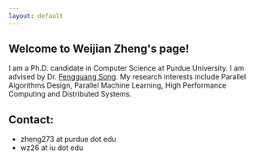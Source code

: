 ```yaml
---
layout: default
---
```


## Welcome to Weijian Zheng's page!

I am a Ph.D. candidate in Computer Science at Purdue University. I am advised by Dr. [Fengguang Song](https://cs.iupui.edu/~fgsong/). My research interests include Parallel Algorithms Design, Parallel Machine Learning, High Performance Computing and Distributed Systems.
   
## Contact:

* zheng273 at purdue dot edu
* wz26 at iu dot edu
